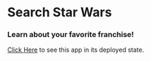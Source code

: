 # Search Star Wars

### Learn about your favorite franchise!

[Click Here](http://searchstarwars.surge.sh/) to see this app in its deployed state.
